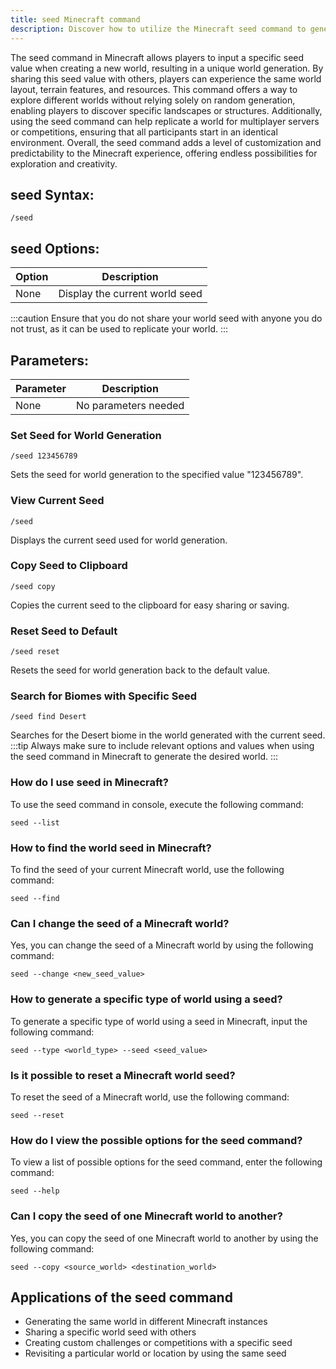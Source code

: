 ```yaml
---
title: seed Minecraft command
description: Discover how to utilize the Minecraft seed command to generate unique worlds and share them with other players. 
---
```


The seed command in Minecraft allows players to input a specific seed value when creating a new world, resulting in a unique world generation. By sharing this seed value with others, players can experience the same world layout, terrain features, and resources. This command offers a way to explore different worlds without relying solely on random generation, enabling players to discover specific landscapes or structures. Additionally, using the seed command can help replicate a world for multiplayer servers or competitions, ensuring that all participants start in an identical environment. Overall, the seed command adds a level of customization and predictability to the Minecraft experience, offering endless possibilities for exploration and creativity.

## seed Syntax:
```console
/seed
```

## seed Options:
| Option | Description |
|--------|-------------|
| None   | Display the current world seed |

:::caution
Ensure that you do not share your world seed with anyone you do not trust, as it can be used to replicate your world.
:::

## Parameters:
| Parameter  | Description            |
|------------|------------------------|
| None       | No parameters needed   |
### Set Seed for World Generation
```console
/seed 123456789
```
Sets the seed for world generation to the specified value "123456789".

### View Current Seed
```console
/seed
```
Displays the current seed used for world generation.

### Copy Seed to Clipboard
```console
/seed copy
```
Copies the current seed to the clipboard for easy sharing or saving.

### Reset Seed to Default
```console
/seed reset
```
Resets the seed for world generation back to the default value.

### Search for Biomes with Specific Seed
```console
/seed find Desert
```
Searches for the Desert biome in the world generated with the current seed.
:::tip
Always make sure to include relevant options and values when using the seed command in Minecraft to generate the desired world.
:::

### How do I use seed in Minecraft?
To use the seed command in console, execute the following command:
```console
seed --list
```

### How to find the world seed in Minecraft?
To find the seed of your current Minecraft world, use the following command:
```console
seed --find
```

### Can I change the seed of a Minecraft world?
Yes, you can change the seed of a Minecraft world by using the following command:
```console
seed --change <new_seed_value>
```

### How to generate a specific type of world using a seed?
To generate a specific type of world using a seed in Minecraft, input the following command:
```console
seed --type <world_type> --seed <seed_value>
```

### Is it possible to reset a Minecraft world seed?
To reset the seed of a Minecraft world, use the following command:
```console
seed --reset
```

### How do I view the possible options for the seed command?
To view a list of possible options for the seed command, enter the following command:
```console
seed --help
```

### Can I copy the seed of one Minecraft world to another?
Yes, you can copy the seed of one Minecraft world to another by using the following command:
```console
seed --copy <source_world> <destination_world>
```
## Applications of the seed command
- Generating the same world in different Minecraft instances
- Sharing a specific world seed with others
- Creating custom challenges or competitions with a specific seed
- Revisiting a particular world or location by using the same seed
